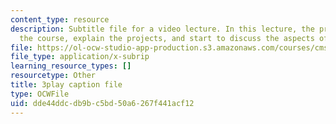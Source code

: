 ```yaml
---
content_type: resource
description: Subtitle file for a video lecture. In this lecture, the professors introduce
  the course, explain the projects, and start to discuss the aspects of various games.
file: https://ol-ocw-studio-app-production.s3.amazonaws.com/courses/cms-611j-creating-video-games-fall-2014/dde44ddcdb9bc5bd50a6267f441acf12_pfDfriSjFbY.srt
file_type: application/x-subrip
learning_resource_types: []
resourcetype: Other
title: 3play caption file
type: OCWFile
uid: dde44ddc-db9b-c5bd-50a6-267f441acf12
---
```

